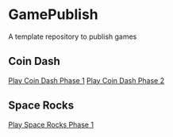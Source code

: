 # GamePublish
A template repository to publish games

## Coin Dash
[Play Coin Dash Phase 1](CoinDashP1/)
[Play Coin Dash Phase 2](/)

## Space Rocks
[Play Space Rocks Phase 1](SpaceRocks/)